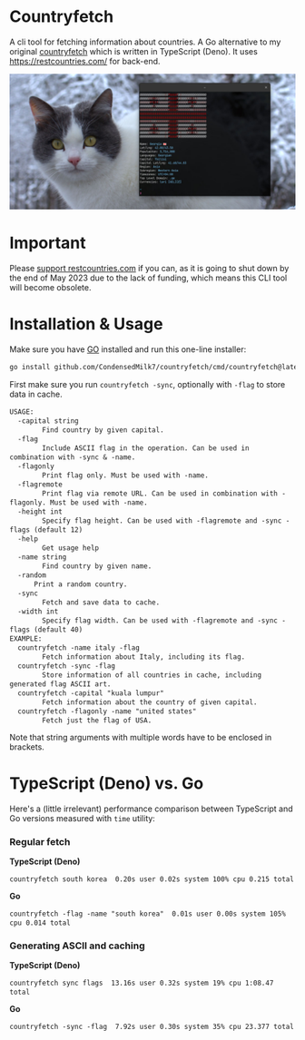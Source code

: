 # Countryfetch

A cli tool for fetching information about countries. A Go alternative to my original
[countryfetch](https://github.com/CondensedMilk7/countryfetch-deno) which is written in TypeScript (Deno).
It uses https://restcountries.com/ for back-end.

![](./media/countryfetch-go.jpg)

# Important

Please [support restcountries.com](https://restcountries.com/#donations) if you can,
as it is going to shut down by the end of May 2023 due to the lack of funding,
which means this CLI tool will become obsolete.

# Installation & Usage

Make sure you have [GO](https://go.dev/) installed and run this one-line installer:

```bash
go install github.com/CondensedMilk7/countryfetch/cmd/countryfetch@latest
```

First make sure you run `countryfetch -sync`, optionally with `-flag` to store data in cache.

```
USAGE:
  -capital string
    	Find country by given capital.
  -flag
    	Include ASCII flag in the operation. Can be used in combination with -sync & -name.
  -flagonly
    	Print flag only. Must be used with -name.
  -flagremote
    	Print flag via remote URL. Can be used in combination with -flagonly. Must be used with -name.
  -height int
    	Specify flag height. Can be used with -flagremote and -sync -flags (default 12)
  -help
    	Get usage help
  -name string
    	Find country by given name.
  -random
      Print a random country.
  -sync
    	Fetch and save data to cache.
  -width int
    	Specify flag width. Can be used with -flagremote and -sync -flags (default 40)
EXAMPLE:
  countryfetch -name italy -flag
        Fetch information about Italy, including its flag.
  countryfetch -sync -flag
        Store information of all countries in cache, including generated flag ASCII art.
  countryfetch -capital "kuala lumpur"
        Fetch information about the country of given capital.
  countryfetch -flagonly -name "united states"
        Fetch just the flag of USA.

```

Note that string arguments with multiple words have to be enclosed in brackets.

# TypeScript (Deno) vs. Go


Here's a (little irrelevant) performance comparison between TypeScript and Go versions measured with `time` utility:

### Regular fetch

**TypeScript (Deno)**
```
countryfetch south korea  0.20s user 0.02s system 100% cpu 0.215 total
```

**Go**

```
countryfetch -flag -name "south korea"  0.01s user 0.00s system 105% cpu 0.014 total
```
### Generating ASCII and caching


**TypeScript (Deno)**
```
countryfetch sync flags  13.16s user 0.32s system 19% cpu 1:08.47 total
```

**Go**

```
countryfetch -sync -flag  7.92s user 0.30s system 35% cpu 23.377 total
```

